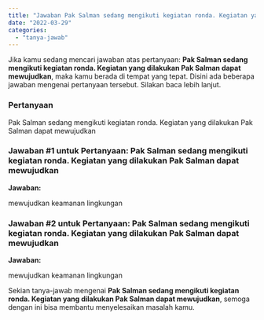 ```yaml
---
title: "Jawaban Pak Salman sedang mengikuti kegiatan ronda. Kegiatan yang dilakukan Pak Salman dapat mewujudkan"
date: "2022-03-29"
categories: 
  - "tanya-jawab"
---
```


Jika kamu sedang mencari jawaban atas pertanyaan: **Pak Salman sedang mengikuti kegiatan ronda. Kegiatan yang dilakukan Pak Salman dapat mewujudkan**, maka kamu berada di tempat yang tepat. Disini ada beberapa jawaban mengenai pertanyaan tersebut. Silakan baca lebih lanjut.

### Pertanyaan

Pak Salman sedang mengikuti kegiatan ronda. Kegiatan yang dilakukan Pak Salman dapat mewujudkan

### Jawaban #1 untuk Pertanyaan: Pak Salman sedang mengikuti kegiatan ronda. Kegiatan yang dilakukan Pak Salman dapat mewujudkan

**Jawaban:**

mewujudkan keamanan lingkungan

### Jawaban #2 untuk Pertanyaan: Pak Salman sedang mengikuti kegiatan ronda. Kegiatan yang dilakukan Pak Salman dapat mewujudkan

**Jawaban:**

mewujudkan keamanan lingkungan

Sekian tanya-jawab mengenai **Pak Salman sedang mengikuti kegiatan ronda. Kegiatan yang dilakukan Pak Salman dapat mewujudkan**, semoga dengan ini bisa membantu menyelesaikan masalah kamu.
